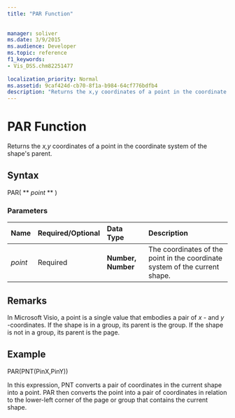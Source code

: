```yaml
---
title: "PAR Function"
 
 
manager: soliver
ms.date: 3/9/2015
ms.audience: Developer
ms.topic: reference
f1_keywords:
- Vis_DSS.chm82251477
 
localization_priority: Normal
ms.assetid: 9caf424d-cb70-8f1a-b984-64cf776bdfb4
description: "Returns the x,y coordinates of a point in the coordinate system of the shape's parent."
---
```


# PAR Function

Returns the  _x,y_ coordinates of a point in the coordinate system of the shape's parent. 
  
## Syntax

PAR( ** *point* ** ) 
  
### Parameters

|**Name**|**Required/Optional**|**Data Type**|**Description**|
|:-----|:-----|:-----|:-----|
| _point_ <br/> |Required  <br/> |**Number, Number** <br/> |The coordinates of the point in the coordinate system of the current shape.  <br/> |
   
## Remarks

In Microsoft Visio, a point is a single value that embodies a pair of  *x*  - and  *y*  -coordinates. If the shape is in a group, its parent is the group. If the shape is not in a group, its parent is the page. 
  
## Example

PAR(PNT(PinX,PinY)) 
  
In this expression, PNT converts a pair of coordinates in the current shape into a point. PAR then converts the point into a pair of coordinates in relation to the lower-left corner of the page or group that contains the current shape. 
  


